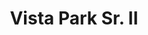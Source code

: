 ---
title: Vista Park Sr. II
phone: (408) 264-6661
website: http://www.eahhousing.org/pages/apartmentdetail/103
management: EAH Housing, Inc.
location: "San Jose"
tags: []
---